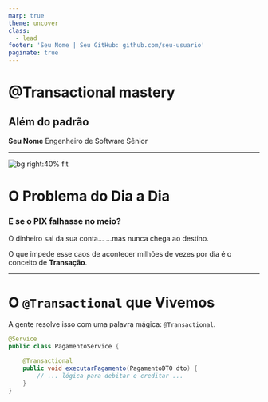 ```yaml
---
marp: true
theme: uncover
class:
  - lead
footer: 'Seu Nome | Seu GitHub: github.com/seu-usuario'
paginate: true
---
```


# @Transactional mastery
## Além do padrão

**Seu Nome**
Engenheiro de Software Sênior

---

![bg right:40% fit](https://i.imgur.com/g1f52Yq.png)

# O Problema do Dia a Dia

### E se o PIX falhasse no meio?

O dinheiro sai da sua conta...
...mas nunca chega ao destino.

O que impede esse caos de acontecer milhões de vezes por dia é o conceito de **Transação**.

---

# O `@Transactional` que Vivemos

A gente resolve isso com uma palavra mágica: `@Transactional`.

```java
@Service
public class PagamentoService {

    @Transactional
    public void executarPagamento(PagamentoDTO dto) {
        // ... lógica para debitar e creditar ...
    }
}
